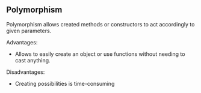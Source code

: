 Polymorphism
-
Polymorphism allows created methods or constructors to act accordingly to given parameters.

Advantages:
- Allows to easily create an object or use functions without needing to cast anything.

Disadvantages:
- Creating possibilities is time-consuming